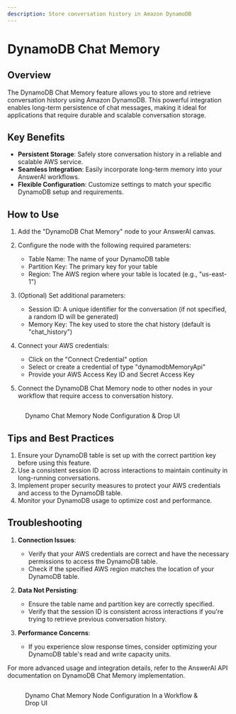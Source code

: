 ```yaml
---
description: Store conversation history in Amazon DynamoDB
---
```


# DynamoDB Chat Memory

## Overview

The DynamoDB Chat Memory feature allows you to store and retrieve conversation history using Amazon DynamoDB. This powerful integration enables long-term persistence of chat messages, making it ideal for applications that require durable and scalable conversation storage.

## Key Benefits

-   **Persistent Storage**: Safely store conversation history in a reliable and scalable AWS service.
-   **Seamless Integration**: Easily incorporate long-term memory into your AnswerAI workflows.
-   **Flexible Configuration**: Customize settings to match your specific DynamoDB setup and requirements.

## How to Use

1. Add the "DynamoDB Chat Memory" node to your AnswerAI canvas.
2. Configure the node with the following required parameters:

    - Table Name: The name of your DynamoDB table
    - Partition Key: The primary key for your table
    - Region: The AWS region where your table is located (e.g., "us-east-1")

3. (Optional) Set additional parameters:

    - Session ID: A unique identifier for the conversation (if not specified, a random ID will be generated)
    - Memory Key: The key used to store the chat history (default is "chat_history")

4. Connect your AWS credentials:

    - Click on the "Connect Credential" option
    - Select or create a credential of type "dynamodbMemoryApi"
    - Provide your AWS Access Key ID and Secret Access Key

5. Connect the DynamoDB Chat Memory node to other nodes in your workflow that require access to conversation history.

<!-- TODO: Screenshot of the DynamoDB Chat Memory node configuration panel -->
<figure><img src="/.gitbook/assets/screenshots/dynamochatmemory.png" alt="" /><figcaption><p> Dynamo Chat Memory Node Configuration &#x26; Drop UI</p></figcaption></figure>

## Tips and Best Practices

1. Ensure your DynamoDB table is set up with the correct partition key before using this feature.
2. Use a consistent session ID across interactions to maintain continuity in long-running conversations.
3. Implement proper security measures to protect your AWS credentials and access to the DynamoDB table.
4. Monitor your DynamoDB usage to optimize cost and performance.

## Troubleshooting

1. **Connection Issues**:

    - Verify that your AWS credentials are correct and have the necessary permissions to access the DynamoDB table.
    - Check if the specified AWS region matches the location of your DynamoDB table.

2. **Data Not Persisting**:

    - Ensure the table name and partition key are correctly specified.
    - Verify that the session ID is consistent across interactions if you're trying to retrieve previous conversation history.

3. **Performance Concerns**:
    - If you experience slow response times, consider optimizing your DynamoDB table's read and write capacity units.

For more advanced usage and integration details, refer to the AnswerAI API documentation on DynamoDB Chat Memory implementation.

<!-- TODO: Screenshot showing a successful integration of DynamoDB Chat Memory in an AnswerAI workflow -->
<figure><img src="/.gitbook/assets/screenshots/dynamochatmemoryinaworkflow.png" alt="" /><figcaption><p> Dynamo Chat Memory Node Configuration In a Workflow &#x26; Drop UI</p></figcaption></figure>
